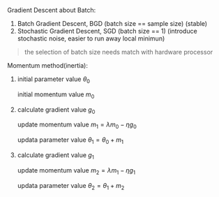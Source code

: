 Gradient Descent about Batch:
1. Batch Gradient Descent, BGD      (batch size == sample size) (stable)
2. Stochastic Gradient Descent, SGD (batch size == 1) (introduce stochastic noise, easier to run away local minimun)

> the selection of batch size needs match with hardware processor

Momentum method(inertia):  
1. initial parameter value $\theta_0$  
   
   initial momentum value $m_0$
   
2. calculate gradient value $g_0$
   
   update momentum value $m_1=\lambda m_0-\eta g_0$
   
   updata parameter value $\theta_1=\theta_0+m_1$
   
3. calculate gradient value $g_1$
   
   update momentum value $m_2=\lambda m_1-\eta g_1$
   
   updata parameter value $\theta_2=\theta_1+m_2$
   

